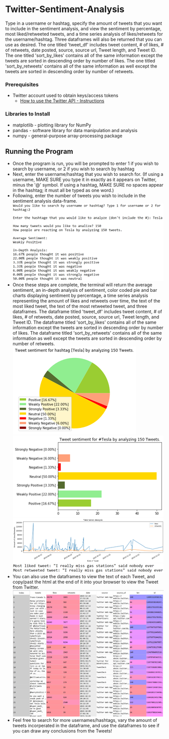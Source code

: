 # Twitter-Sentiment-Analysis
Type in a username or hashtag, specify the amount of tweets that you want to include in the sentiment analysis, and view the sentiment by percentage, most liked/retweeted tweets, and a time series analysis of likes/retweets for the username/hashtag. Three dataframes will also be returned that you can use as desired. The one titled 'tweet_df' includes tweet content, # of likes, # of retweets, date posted, source, source url, Tweet length, and Tweet ID. The one titled 'sort_by_likes' contains all of the same information except the tweets are sorted in descending order by number of likes. The one titled 'sort_by_retweets' contains all of the same information as well except the tweets are sorted in descending order by number of retweets. 
 
### Prerequisites
* Twitter account used to obtain keys/access tokens
  - [How to use the Twitter API - Instructions](https://rapidapi.com/blog/how-to-use-the-twitter-api/)
  
### Libraries to Install
* matplotlib - plotting library for NumPy
* pandas - software library for data manipulation and analysis
* numpy - general-purpose array-processing package

## Running the Program
* Once the program is run, you will be prompted to enter 1 if you wish to search by username, or 2 if you wish to search by hashtag
* Next, enter the username/hashtag that you wish to search for. (If using a username, MAKE SURE you type it in exactly as it appears on
  Twitter, minus the '@' symbol. If using a hashtag, MAKE SURE no spaces appear in the hashtag; it must all be typed as one word.)
* Following, enter the number of tweets you wish to include in the sentiment analysis data-frame.
![What](Images/Program%20Instructions.png)
* Once these steps are complete, the terminal will return the average sentiment, an in-depth analysis of sentiment, color coded pie and bar 
  charts displaying sentiment by percentage, a time series analysis representing the amount of likes and retweets over time, the text of
  the most liked tweet, the text of the most retweeted tweet, and three dataframes. The dataframe titled 'tweet_df' includes tweet       content, # of likes, # of retweets, date posted, source, source url, Tweet length, and Tweet ID. The dataframe titled 'sort_by_likes' contains all of the same information except the tweets are sorted in descending order by number of likes. The dataframe titled 'sort_by_retweets' contains all of the same information as well except the tweets are sorted in descending order by number of retweets.
 ![What](Images/pie_chart.png) ![What](Images/bar_chart.png) ![What](Images/time_series.png) ![What](Images/most%20liked%20and%20retweeted.png)
* You can also use the dataframes to view the text of each Tweet, and copy/past the html at the end of it into your browser to view the Tweet from Twitter.
![What](Images/tweets_dataframe.png)
* Feel free to search for more usernames/hashtags, vary the amount of tweets incorperated in the dataframe, and use the dataframes to
  see if you can draw any conclusions from the Tweets!
